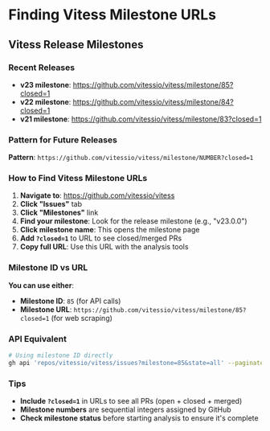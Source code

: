 # Finding Vitess Milestone URLs

## Vitess Release Milestones

### Recent Releases

- **v23 milestone**: https://github.com/vitessio/vitess/milestone/85?closed=1
- **v22 milestone**: https://github.com/vitessio/vitess/milestone/84?closed=1
- **v21 milestone**: https://github.com/vitessio/vitess/milestone/83?closed=1

### Pattern for Future Releases

**Pattern**: `https://github.com/vitessio/vitess/milestone/NUMBER?closed=1`

### How to Find Vitess Milestone URLs

1. **Navigate to**: https://github.com/vitessio/vitess
2. **Click "Issues"** tab
3. **Click "Milestones"** link
4. **Find your milestone**: Look for the release milestone (e.g., "v23.0.0")
5. **Click milestone name**: This opens the milestone page
6. **Add `?closed=1`** to URL to see closed/merged PRs
7. **Copy full URL**: Use this URL with the analysis tools

### Milestone ID vs URL

**You can use either**:
- **Milestone ID**: `85` (for API calls)
- **Milestone URL**: `https://github.com/vitessio/vitess/milestone/85?closed=1` (for web scraping)

### API Equivalent

```bash
# Using milestone ID directly
gh api 'repos/vitessio/vitess/issues?milestone=85&state=all' --paginate --jq '.[].number'
```

### Tips

- **Include `?closed=1`** in URLs to see all PRs (open + closed + merged)
- **Milestone numbers** are sequential integers assigned by GitHub
- **Check milestone status** before starting analysis to ensure it's complete
